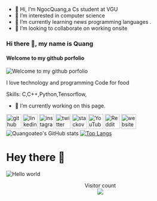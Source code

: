 - 👋 Hi, I’m NgocQuang,a Cs student at  VGU
- 👀 I’m interested in computer science
- 🌱 I’m currently learning news programming languages .
- 💞️ I’m looking to collaborate on working onsite

### Hi there 👋, my name is Quang
#### Welcome to my github porfolio
![Welcome to my github porfolio](https://pbs.twimg.com/profile_banners/1251825118264745984/1644662971/1500x500)

I love technology and programming
Code for food

Skills: C,C++,Python,Tensorflow,

- 🔭 I’m currently working on this page. 


[<img src='https://cdn.jsdelivr.net/npm/simple-icons@3.0.1/icons/github.svg' alt='github' height='40'>](https://github.com/Quangoateo)  [<img src='https://cdn.jsdelivr.net/npm/simple-icons@3.0.1/icons/linkedin.svg' alt='linkedin' height='40'>](https://www.linkedin.com/in/VũNgọcQuang/)  [<img src='https://cdn.jsdelivr.net/npm/simple-icons@3.0.1/icons/instagram.svg' alt='instagram' height='40'>](https://www.instagram.com/ng.quang.03/)  [<img src='https://cdn.jsdelivr.net/npm/simple-icons@3.0.1/icons/twitter.svg' alt='twitter' height='40'>](https://twitter.com/https://twitter.com/QUANGSHAKESPEA1/with_replies)  [<img src='https://cdn.jsdelivr.net/npm/simple-icons@3.0.1/icons/stackoverflow.svg' alt='stackoverflow' height='40'>](https://stackoverflow.com/users/NgocQuang03)  [<img src='https://cdn.jsdelivr.net/npm/simple-icons@3.0.1/icons/youtube.svg' alt='YouTube' height='40'>](https://www.youtube.com/channel/QuangCS)  [<img src='https://cdn.jsdelivr.net/npm/simple-icons@3.0.1/icons/reddit.svg' alt='Reddit' height='40'>](https://www.reddit.com/user/Quangdepzaivt03)  [<img src='https://cdn.jsdelivr.net/npm/simple-icons@3.0.1/icons/icloud.svg' alt='website' height='40'>](https://quangoateo.github.io/quangvu_blog/)  
![Quangoateo's GitHub stats](https://github-readme-stats.vercel.app/api?username=Quangoateo&hide=contribs,prs)
[![Top Langs](https://github-readme-stats.vercel.app/api/top-langs/?username=Quangoateo&layout=compact)](https://github.com/Quangoateo/github-readme-stats)



# Hey there :wave:

<img src="https://raw.githubusercontent.com/Quangoateo/Quangoateo/master/resources/banner.png" alt="Hello world">

<p align="center"> 
  Visitor count<br>
  <img src="https://profile-counter.glitch.me/Quangoateo/count.svg" />
</p>


